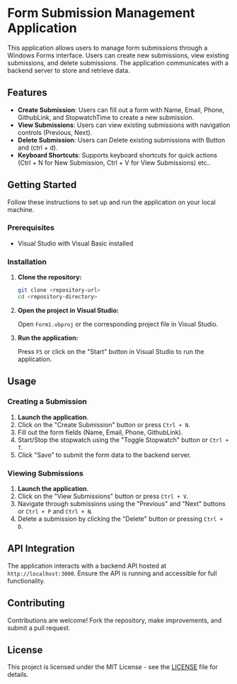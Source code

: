 # Form Submission Management Application

This application allows users to manage form submissions through a Windows Forms interface. Users can create new submissions, view existing submissions, and delete submissions. The application communicates with a backend server to store and retrieve data.

## Features

- **Create Submission**: Users can fill out a form with Name, Email, Phone, GithubLink, and StopwatchTime to create a new submission.
- **View Submissions**: Users can view existing submissions with navigation controls (Previous, Next).
- **Delete Submission**: Users can Delete existing submissions with Button and (ctrl + d).
- **Keyboard Shortcuts**: Supports keyboard shortcuts for quick actions (Ctrl + N for New Submission, Ctrl + V for View Submissions) etc..

## Getting Started

Follow these instructions to set up and run the application on your local machine.

### Prerequisites

- Visual Studio with Visual Basic installed

### Installation

1. **Clone the repository:**

    ```bash
    git clone <repository-url>
    cd <repository-directory>
    ```

2. **Open the project in Visual Studio:**

    Open `Form1.vbproj` or the corresponding project file in Visual Studio.

3. **Run the application:**

    Press `F5` or click on the "Start" button in Visual Studio to run the application.

## Usage

### Creating a Submission

1. **Launch the application**.
2. Click on the "Create Submission" button or press `Ctrl + N`.
3. Fill out the form fields (Name, Email, Phone, GithubLink).
4. Start/Stop the stopwatch using the "Toggle Stopwatch" button or `Ctrl + T`.
5. Click "Save" to submit the form data to the backend server.

### Viewing Submissions

1. **Launch the application**.
2. Click on the "View Submissions" button or press `Ctrl + V`.
3. Navigate through submissions using the "Previous" and "Next" buttons or `Ctrl + P` and `Ctrl + N`.
4. Delete a submission by clicking the "Delete" button or pressing `Ctrl + D`.

## API Integration

The application interacts with a backend API hosted at `http://localhost:3000`. Ensure the API is running and accessible for full functionality.

## Contributing

Contributions are welcome! Fork the repository, make improvements, and submit a pull request.

## License

This project is licensed under the MIT License - see the [LICENSE](LICENSE) file for details.

